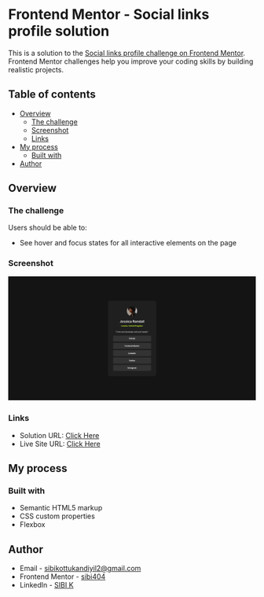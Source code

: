 # Frontend Mentor - Social links profile solution

This is a solution to the [Social links profile challenge on Frontend Mentor](https://www.frontendmentor.io/challenges/social-links-profile-UG32l9m6dQ). Frontend Mentor challenges help you improve your coding skills by building realistic projects. 

## Table of contents

- [Overview](#overview)
  - [The challenge](#the-challenge)
  - [Screenshot](#screenshot)
  - [Links](#links)
- [My process](#my-process)
  - [Built with](#built-with)
- [Author](#author)


## Overview

### The challenge

Users should be able to:

- See hover and focus states for all interactive elements on the page

### Screenshot

![](./screenshot/screenshot.png)

### Links

- Solution URL: [Click Here](https://www.frontendmentor.io/solutions/social-links-tR0gOcnehc)
- Live Site URL: [Click Here](https://sibi404.github.io/frontendmentor-social-links/)

## My process

### Built with

- Semantic HTML5 markup
- CSS custom properties
- Flexbox

## Author

- Email - [sibikottukandiyil2@gmail.com](mailto:sibikottukandiyil2@gmail.com)
- Frontend Mentor - [sibi404](https://www.frontendmentor.io/profile/sibi404)
- LinkedIn - [SIBI K](https://www.linkedin.com/in/sibi-k-6a6848211/)
